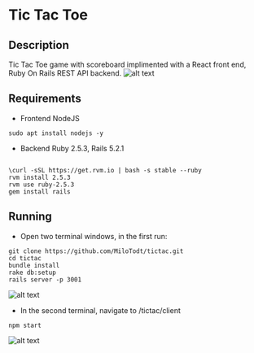 # Tic Tac Toe

## Description

Tic Tac Toe game with scoreboard implimented with a React front end, Ruby On Rails REST API backend.
![alt text](https://i.imgur.com/ymupNbC.png "Website")

## Requirements

* Frontend
NodeJS
```
sudo apt install nodejs -y
```

* Backend
Ruby 2.5.3, Rails 5.2.1

```

\curl -sSL https://get.rvm.io | bash -s stable --ruby
rvm install 2.5.3
rvm use ruby-2.5.3
gem install rails
```


## Running
* Open two terminal windows, in the first run:
```
git clone https://github.com/MiloTodt/tictac.git
cd tictac
bundle install
rake db:setup
rails server -p 3001
```
![alt text](https://i.imgur.com/gSktGvX.png "Back")

* In the second terminal, navigate to /tictac/client
```
npm start
```
![alt text](https://i.imgur.com/Y3v6UwB.png "Front")


